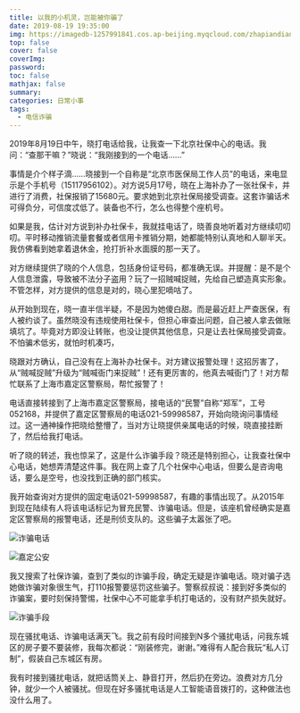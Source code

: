 ```yaml
---
title: 以我的小机灵，岂能被你骗了
date: 2019-08-19 19:35:00
img: https://imagedb-1257991841.cos.ap-beijing.myqcloud.com/zhapiandianhua3.jpeg
top: false
cover: false
coverImg: 
password: 
toc: false
mathjax: false
summary: 
categories: 日常小事
tags:
  - 电信诈骗
---
```


2019年8月19日中午，晓打电话给我，让我查一下北京社保中心的电话。我问：“查那干嘛？”晓说：“我刚接到的一个电话……”

事情是介个样子滴……晓接到一个自称是“北京市医保局工作人员”的电话，来电显示是个手机号（15117956102）。对方说5月17号，晓在上海补办了一张社保卡，并进行了消费，社保报销了15680元。要求她到北京社保局接受调查。这套诈骗话术可得负分，可信度忒低了。装备也不行，怎么也得整个座机号。

如果是我，估计对方说到补办社保卡，我就挂电话了，晓善良地听着对方继续叨叨叨。平时移动推销流量套餐或者信用卡推销分期，她都能特别认真地和人聊半天。我仿佛看到她拿着退休金，抢打折补水面膜的那一天了。

对方继续提供了晓的个人信息，包括身份证号码，都准确无误。并提醒：是不是个人信息泄露，导致被不法分子盗用？玩了一招贼喊捉贼，先给自己塑造真实形象。不管怎样，对方提供的信息是对的，晓心里犯嘀咕了。

从开始到现在，晓一直半信半疑，不是因为她傻白甜。而是最近赶上严查医保，有人被约谈了。虽然晓没有违规使用社保卡，但担心审查出问题，自己被人拿去做账填坑了。毕竟对方即没让转账，也没让提供其他信息，只是让去社保局接受调查。不怕骗术低劣，就怕时机凑巧，

晓跟对方确认，自己没有在上海补办社保卡。对方建议报警处理！这招厉害了，从“贼喊捉贼”升级为“贼喊衙门来捉贼”！还有更厉害的，他真去喊衙门了！对方帮忙联系了上海市嘉定区警察局，帮忙报警了！

电话直接转接到了上海市嘉定区警察局，接电话的“民警”自称“郑军”，工号052168，并提供了嘉定区警察局的电话021-59998587，开始向晓询问事情经过。这一通神操作把晓给整懵了，当对方让晓提供亲属电话的时候，晓直接挂断了，然后给我打电话。

听了晓的转述，我也惊呆了，这是什么诈骗手段？晓还是特别担心，让我查社保中心电话，她想弄清楚这件事。我在网上查了几个社保中心电话，但要么是咨询电话，要么是空号，也没找到正确的部门核实。

我开始查询对方提供的固定电话021-59998587，有趣的事情出现了。从2015年到现在陆续有人将该电话标记为冒充民警、诈骗电话。但是，该座机曾经确实是嘉定区警察局的报警电话，还是刑侦支队的。这些骗子太嚣张了吧。



![诈骗电话](https://imagedb-1257991841.cos.ap-beijing.myqcloud.com/zhapiandianhua1.jpeg)



![嘉定公安](https://imagedb-1257991841.cos.ap-beijing.myqcloud.com/zhapiandianhua2.jpeg)



我又搜索了社保诈骗，查到了类似的诈骗手段，确定无疑是诈骗电话。晓对骗子选她做诈骗对象很生气，打110报警要惩罚这些骗子。警察叔叔说：接到好多类似的诈骗案，要时刻保持警惕，社保中心不可能拿手机打电话的，没有财产损失就好。

![诈骗手段](https://imagedb-1257991841.cos.ap-beijing.myqcloud.com/zhapiandianhua3.jpeg)

现在骚扰电话、诈骗电话满天飞。我之前有段时间接到N多个骚扰电话，问我东城区的房子要不要装修，我每次都说：“刚装修完，谢谢。”难得有人配合我玩“私人订制”，假装自己东城区有房。

我有时接到骚扰电话，就把话筒关上、静音打开，然后扔在旁边。浪费对方几分钟，就少一个人被骚扰。但现在好多骚扰电话是人工智能语音拨打的，这种做法也没什么用了。